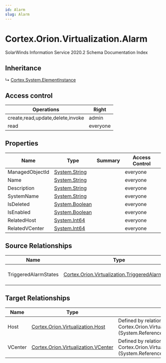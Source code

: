 ```yaml
---
id: Alarm
slug: Alarm
---
```


# Cortex.Orion.Virtualization.Alarm

SolarWinds Information Service 2020.2 Schema Documentation Index

## Inheritance

↳ [Cortex.System.ElementInstance](./../Cortex.System/ElementInstance)

## Access control

| Operations | Right |
| ------ | ------ |
| create,read,update,delete,invoke | admin |
| read | everyone |

## Properties

| Name | Type | Summary | Access Control |
| ------ | ------ | ------ | ------ |
| ManagedObjectId | [System.String](https://docs.microsoft.com/en-us/dotnet/api/system.string) |  | everyone |
| Name | [System.String](https://docs.microsoft.com/en-us/dotnet/api/system.string) |  | everyone |
| Description | [System.String](https://docs.microsoft.com/en-us/dotnet/api/system.string) |  | everyone |
| SystemName | [System.String](https://docs.microsoft.com/en-us/dotnet/api/system.string) |  | everyone |
| IsDeleted | [System.Boolean](https://docs.microsoft.com/en-us/dotnet/api/system.boolean) |  | everyone |
| IsEnabled | [System.Boolean](https://docs.microsoft.com/en-us/dotnet/api/system.boolean) |  | everyone |
| RelatedHost | [System.Int64](https://docs.microsoft.com/en-us/dotnet/api/system.int64) |  | everyone |
| RelatedVCenter | [System.Int64](https://docs.microsoft.com/en-us/dotnet/api/system.int64) |  | everyone |

## Source Relationships

| Name | Type | Notes |
| ------ | ------ | ------ |
| TriggeredAlarmStates | [Cortex.Orion.Virtualization.TriggeredAlarmState](./../Cortex.Orion.Virtualization/TriggeredAlarmState) | Defined by relationship Cortex.Orion.Virtualization.AlarmToTriggeredAlarmStates (System.Hosting) |

## Target Relationships

| Name | Type | Notes |
| ------ | ------ | ------ |
| Host | [Cortex.Orion.Virtualization.Host](./../Cortex.Orion.Virtualization/Host) | Defined by relationship Cortex.Orion.Virtualization.AlarmsToHost (System.Reference) |
| VCenter | [Cortex.Orion.Virtualization.VCenter](./../Cortex.Orion.Virtualization/VCenter) | Defined by relationship Cortex.Orion.Virtualization.AlarmsToVCenter (System.Reference) |

